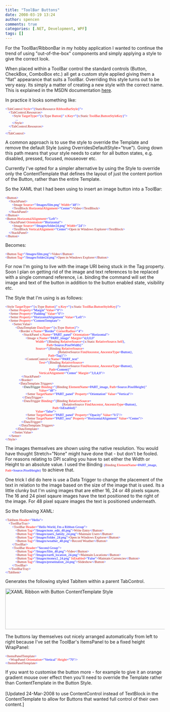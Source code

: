 ```yaml
---
title: "ToolBar Buttons"
date: 2008-03-19 13:24
author: spencen
comments: true
categories: [.NET, Development, WPF]
tags: []
---
```


<P>For the ToolBar/RibbonBar in my hobby application I wanted to continue the trend of using "out-of-the-box" components and simply applying a style to give the correct look.</P>
<P>When placed within a ToolBar control the standard controls (Button, CheckBox, ComboBox etc.) all get a custom style applied giving them a "flat" appearance that suits a ToolBar. Overriding this style turns out to be very easy. Its simply a matter of creating a new style with the correct name. This is explained in the MSDN documentation <A href="http://msdn2.microsoft.com/en-us/library/bb613577.aspx">here</A>.</P>
<P>In practice it looks something like:</P><PRE class=code><SPAN style="FONT-SIZE: 8pt; FONT-FAMILY: verdana"><SPAN style="COLOR: rgb(0,0,255)">&lt;</SPAN><SPAN style="COLOR: rgb(163,21,21)">TabControl</SPAN><SPAN style="COLOR: rgb(255,0,0)"> </SPAN><SPAN style="COLOR: rgb(255,0,0)">Style</SPAN><SPAN style="COLOR: rgb(0,0,255)">="{</SPAN><SPAN style="COLOR: rgb(163,21,21)">StaticResource</SPAN><SPAN style="COLOR: rgb(255,0,0)"> RibbonBarStyle</SPAN><SPAN style="COLOR: rgb(0,0,255)">}"&gt;<BR></SPAN><SPAN style="COLOR: rgb(0,0,255)">    &lt;</SPAN><SPAN style="COLOR: rgb(163,21,21)">TabControl.Resources</SPAN><SPAN style="COLOR: rgb(0,0,255)">&gt;<BR>        </SPAN><SPAN style="COLOR: rgb(0,0,255)">&lt;</SPAN><SPAN style="COLOR: rgb(163,21,21)">Style</SPAN><SPAN style="COLOR: rgb(255,0,0)"> TargetType</SPAN><SPAN style="COLOR: rgb(0,0,255)">="{</SPAN><SPAN style="COLOR: rgb(163,21,21)">x</SPAN><SPAN style="COLOR: rgb(0,0,255)">:</SPAN><SPAN style="COLOR: rgb(163,21,21)">Type</SPAN><SPAN style="COLOR: rgb(255,0,0)"> Button</SPAN><SPAN style="COLOR: rgb(0,0,255)">}"</SPAN><SPAN style="COLOR: rgb(255,0,0)"> x</SPAN><SPAN style="COLOR: rgb(0,0,255)">:</SPAN><SPAN style="COLOR: rgb(255,0,0)">Key</SPAN><SPAN style="COLOR: rgb(0,0,255)">="{</SPAN><SPAN style="COLOR: rgb(163,21,21)">x</SPAN><SPAN style="COLOR: rgb(0,0,255)">:</SPAN><SPAN style="COLOR: rgb(163,21,21)">Static</SPAN><SPAN style="COLOR: rgb(255,0,0)"> ToolBar</SPAN><SPAN style="COLOR: rgb(0,0,255)">.</SPAN><SPAN style="COLOR: rgb(255,0,0)">ButtonStyleKey</SPAN><SPAN style="COLOR: rgb(0,0,255)">}"&gt;<BR>            ... <BR>        </SPAN><SPAN style="COLOR: rgb(0,0,255)">&lt;/</SPAN><SPAN style="COLOR: rgb(163,21,21)">Style</SPAN><SPAN style="COLOR: rgb(0,0,255)">&gt;<BR>    </SPAN><SPAN style="COLOR: rgb(0,0,255)">&lt;/</SPAN><SPAN style="COLOR: rgb(163,21,21)">TabControl.Resources</SPAN><SPAN style="COLOR: rgb(0,0,255)">&gt;<BR>    ...<BR></SPAN><SPAN style="COLOR: rgb(0,0,255)">&lt;/</SPAN><SPAN style="COLOR: rgb(163,21,21)">TabControl</SPAN><SPAN style="COLOR: rgb(0,0,255)">&gt;</SPAN></SPAN></PRE>
<P>A common approach is to use the style to override the Template and remove the default Style (using OverridesDefaultStyle="true"). Going down this path means that your style needs to cater for all button states, e.g. disabled, pressed, focused, mouseover etc.</P>
<P>Currently I've opted for a simpler alternative by using the Style to override only the ContentTemplate that defines the layout of just the content portion of the Button, rather than the entire Template.</P>
<P>So the XAML that I had been using to insert an image button into a ToolBar:</P><PRE class=code><SPAN style="FONT-SIZE: 8pt; FONT-FAMILY: verdana"><SPAN style="COLOR: rgb(0,0,255)">&lt;</SPAN><SPAN style="COLOR: rgb(163,21,21)">Button</SPAN><SPAN style="COLOR: rgb(0,0,255)">&gt; <BR>&nbsp;&nbsp;&nbsp; </SPAN><SPAN style="COLOR: rgb(163,21,21)"></SPAN><SPAN style="COLOR: rgb(0,0,255)">&lt;</SPAN><SPAN style="COLOR: rgb(163,21,21)">StackPanel</SPAN><SPAN style="COLOR: rgb(0,0,255)">&gt; <BR>&nbsp;&nbsp;&nbsp;&nbsp;&nbsp;&nbsp;&nbsp; </SPAN><SPAN style="COLOR: rgb(0,0,255)">&lt;</SPAN><SPAN style="COLOR: rgb(163,21,21)">Image</SPAN><SPAN style="COLOR: rgb(255,0,0)"> Source</SPAN><SPAN style="COLOR: rgb(0,0,255)">="/Images/film.png"</SPAN><SPAN style="COLOR: rgb(255,0,0)"> Width</SPAN><SPAN style="COLOR: rgb(0,0,255)">="48"/&gt; <BR>&nbsp;&nbsp;&nbsp;&nbsp;&nbsp;&nbsp;&nbsp; </SPAN><SPAN style="COLOR: rgb(163,21,21)"></SPAN><SPAN style="COLOR: rgb(0,0,255)">&lt;</SPAN><SPAN style="COLOR: rgb(163,21,21)">TextBlock</SPAN><SPAN style="COLOR: rgb(255,0,0)"> HorizontalAlignment</SPAN><SPAN style="COLOR: rgb(0,0,255)">="Center"&gt;</SPAN><SPAN style="COLOR: rgb(163,21,21)">Video</SPAN><SPAN style="COLOR: rgb(0,0,255)">&lt;/</SPAN><SPAN style="COLOR: rgb(163,21,21)">TextBlock</SPAN><SPAN style="COLOR: rgb(0,0,255)">&gt; <BR>&nbsp;&nbsp;&nbsp; </SPAN><SPAN style="COLOR: rgb(163,21,21)"></SPAN><SPAN style="COLOR: rgb(0,0,255)">&lt;/</SPAN><SPAN style="COLOR: rgb(163,21,21)">StackPanel</SPAN><SPAN style="COLOR: rgb(0,0,255)">&gt; <BR></SPAN><SPAN style="COLOR: rgb(0,0,255)">&lt;/</SPAN><SPAN style="COLOR: rgb(163,21,21)">Button</SPAN><SPAN style="COLOR: rgb(0,0,255)">&gt;<BR></SPAN><SPAN style="COLOR: rgb(0,0,255)">&lt;</SPAN><SPAN style="COLOR: rgb(163,21,21)">Button</SPAN><SPAN style="COLOR: rgb(255,0,0)"> HorizontalAlignment</SPAN><SPAN style="COLOR: rgb(0,0,255)">="Left"</SPAN><SPAN style="COLOR: rgb(0,0,255)">&gt; <BR>&nbsp;&nbsp;&nbsp; </SPAN><SPAN style="COLOR: rgb(163,21,21)"></SPAN><SPAN style="COLOR: rgb(0,0,255)">&lt;</SPAN><SPAN style="COLOR: rgb(163,21,21)">StackPanel</SPAN><SPAN style="COLOR: rgb(255,0,0)"> Orientation</SPAN><SPAN style="COLOR: rgb(0,0,255)">="Horizontal"&gt; <BR>&nbsp;&nbsp;&nbsp;&nbsp;&nbsp;&nbsp;&nbsp; </SPAN><SPAN style="COLOR: rgb(163,21,21)"></SPAN><SPAN style="COLOR: rgb(0,0,255)">&lt;</SPAN><SPAN style="COLOR: rgb(163,21,21)">Image</SPAN><SPAN style="COLOR: rgb(255,0,0)"> Source</SPAN><SPAN style="COLOR: rgb(0,0,255)">="/Images/folder24.png"</SPAN><SPAN style="COLOR: rgb(255,0,0)"> Width</SPAN><SPAN style="COLOR: rgb(0,0,255)">="24"/&gt; <BR>&nbsp;&nbsp;&nbsp;&nbsp;&nbsp;&nbsp;&nbsp; </SPAN><SPAN style="COLOR: rgb(163,21,21)"></SPAN><SPAN style="COLOR: rgb(0,0,255)">&lt;</SPAN><SPAN style="COLOR: rgb(163,21,21)">TextBlock</SPAN><SPAN style="COLOR: rgb(255,0,0)"> VerticalAlignment</SPAN><SPAN style="COLOR: rgb(0,0,255)">="Center"&gt;</SPAN><SPAN style="COLOR: rgb(163,21,21)">Open in Windows Explorer</SPAN><SPAN style="COLOR: rgb(0,0,255)">&lt;/</SPAN><SPAN style="COLOR: rgb(163,21,21)">TextBlock</SPAN><SPAN style="COLOR: rgb(0,0,255)">&gt; <BR>&nbsp;&nbsp;&nbsp; </SPAN><SPAN style="COLOR: rgb(163,21,21)"></SPAN><SPAN style="COLOR: rgb(0,0,255)">&lt;/</SPAN><SPAN style="COLOR: rgb(163,21,21)">StackPanel</SPAN><SPAN style="COLOR: rgb(0,0,255)">&gt; <BR></SPAN><SPAN style="COLOR: rgb(0,0,255)">&lt;/</SPAN><SPAN style="COLOR: rgb(163,21,21)">Button</SPAN><SPAN style="COLOR: rgb(0,0,255)">&gt;</SPAN></SPAN></PRE>
<P>Becomes:</P><PRE class=code><SPAN style="FONT-SIZE: 8pt; FONT-FAMILY: verdana"><SPAN style="COLOR: rgb(0,0,255)">&lt;</SPAN><SPAN style="COLOR: rgb(163,21,21)">Button</SPAN><SPAN style="COLOR: rgb(255,0,0)"> </SPAN><SPAN style="COLOR: rgb(255,0,0)">Tag</SPAN><SPAN style="COLOR: rgb(0,0,255)">="/Images/film.png"&gt;</SPAN><SPAN style="COLOR: rgb(163,21,21)">Video</SPAN><SPAN style="COLOR: rgb(0,0,255)">&lt;/</SPAN><SPAN style="COLOR: rgb(163,21,21)">Button</SPAN><SPAN style="COLOR: rgb(0,0,255)">&gt;</SPAN><SPAN style="COLOR: rgb(0,0,255)"><BR>&lt;</SPAN><SPAN style="COLOR: rgb(163,21,21)">Button</SPAN><SPAN style="COLOR: rgb(255,0,0)"> Tag</SPAN><SPAN style="COLOR: rgb(0,0,255)">="/Images/folder24.png"&gt;</SPAN><SPAN style="COLOR: rgb(163,21,21)">Open in Windows Explorer</SPAN><SPAN style="COLOR: rgb(0,0,255)">&lt;/</SPAN><SPAN style="COLOR: rgb(163,21,21)">Button</SPAN><SPAN style="COLOR: rgb(0,0,255)">&gt; </SPAN></SPAN></PRE>
<P>For now I'm going to live with the image URI being stuck in the Tag property. Soon I plan on getting rid of the image and text references to be replaced with a single command reference, i.e. binding the command will set the image and text of the button in addition to the button enabled state, visibility etc.</P>
<P>The Style that I'm using is as follows:</P><PRE class=code><SPAN style="FONT-SIZE: 8pt; FONT-FAMILY: verdana"><SPAN style="COLOR: rgb(0,0,255)">&lt;</SPAN><SPAN style="COLOR: rgb(163,21,21)">Style</SPAN><SPAN style="COLOR: rgb(255,0,0)"> TargetType</SPAN><SPAN style="COLOR: rgb(0,0,255)">="{</SPAN><SPAN style="COLOR: rgb(163,21,21)">x</SPAN><SPAN style="COLOR: rgb(0,0,255)">:</SPAN><SPAN style="COLOR: rgb(163,21,21)">Type</SPAN><SPAN style="COLOR: rgb(255,0,0)"> Button</SPAN><SPAN style="COLOR: rgb(0,0,255)">}"</SPAN><SPAN style="COLOR: rgb(255,0,0)"> x</SPAN><SPAN style="COLOR: rgb(0,0,255)">:</SPAN><SPAN style="COLOR: rgb(255,0,0)">Key</SPAN><SPAN style="COLOR: rgb(0,0,255)">="{</SPAN><SPAN style="COLOR: rgb(163,21,21)">x</SPAN><SPAN style="COLOR: rgb(0,0,255)">:</SPAN><SPAN style="COLOR: rgb(163,21,21)">Static</SPAN><SPAN style="COLOR: rgb(255,0,0)"> ToolBar</SPAN><SPAN style="COLOR: rgb(0,0,255)">.</SPAN><SPAN style="COLOR: rgb(255,0,0)">ButtonStyleKey</SPAN><SPAN style="COLOR: rgb(0,0,255)">}"&gt; <BR>    </SPAN><SPAN style="COLOR: rgb(163,21,21)"></SPAN><SPAN style="COLOR: rgb(0,0,255)">&lt;</SPAN><SPAN style="COLOR: rgb(163,21,21)">Setter</SPAN><SPAN style="COLOR: rgb(255,0,0)"> Property</SPAN><SPAN style="COLOR: rgb(0,0,255)">="Margin"</SPAN><SPAN style="COLOR: rgb(255,0,0)"> Value</SPAN><SPAN style="COLOR: rgb(0,0,255)">="0"/&gt; <BR>    </SPAN><SPAN style="COLOR: rgb(163,21,21)"></SPAN><SPAN style="COLOR: rgb(0,0,255)">&lt;</SPAN><SPAN style="COLOR: rgb(163,21,21)">Setter</SPAN><SPAN style="COLOR: rgb(255,0,0)"> Property</SPAN><SPAN style="COLOR: rgb(0,0,255)">="Padding"</SPAN><SPAN style="COLOR: rgb(255,0,0)"> Value</SPAN><SPAN style="COLOR: rgb(0,0,255)">="0"/&gt; <BR>    </SPAN><SPAN style="COLOR: rgb(163,21,21)"></SPAN><SPAN style="COLOR: rgb(0,0,255)">&lt;</SPAN><SPAN style="COLOR: rgb(163,21,21)">Setter</SPAN><SPAN style="COLOR: rgb(255,0,0)"> Property</SPAN><SPAN style="COLOR: rgb(0,0,255)">="HorizontalAlignment"</SPAN><SPAN style="COLOR: rgb(255,0,0)"> Value</SPAN><SPAN style="COLOR: rgb(0,0,255)">="Left"/&gt; <BR>    </SPAN><SPAN style="COLOR: rgb(163,21,21)"></SPAN><SPAN style="COLOR: rgb(0,0,255)">&lt;</SPAN><SPAN style="COLOR: rgb(163,21,21)">Setter</SPAN><SPAN style="COLOR: rgb(255,0,0)"> Property</SPAN><SPAN style="COLOR: rgb(0,0,255)">="ContentTemplate"&gt; <BR>        </SPAN><SPAN style="COLOR: rgb(163,21,21)"></SPAN><SPAN style="COLOR: rgb(0,0,255)">&lt;</SPAN><SPAN style="COLOR: rgb(163,21,21)">Setter.Value</SPAN><SPAN style="COLOR: rgb(0,0,255)">&gt; <BR>            </SPAN><SPAN style="COLOR: rgb(163,21,21)"></SPAN><SPAN style="COLOR: rgb(0,0,255)">&lt;</SPAN><SPAN style="COLOR: rgb(163,21,21)">DataTemplate</SPAN><SPAN style="COLOR: rgb(255,0,0)"> DataType</SPAN><SPAN style="COLOR: rgb(0,0,255)">="{</SPAN><SPAN style="COLOR: rgb(163,21,21)">x</SPAN><SPAN style="COLOR: rgb(0,0,255)">:</SPAN><SPAN style="COLOR: rgb(163,21,21)">Type</SPAN><SPAN style="COLOR: rgb(255,0,0)"> Button</SPAN><SPAN style="COLOR: rgb(0,0,255)">}"&gt; <BR>                </SPAN><SPAN style="COLOR: rgb(163,21,21)"></SPAN><SPAN style="COLOR: rgb(0,0,255)">&lt;</SPAN><SPAN style="COLOR: rgb(163,21,21)">Border</SPAN><SPAN style="COLOR: rgb(255,0,0)"> x</SPAN><SPAN style="COLOR: rgb(0,0,255)">:</SPAN><SPAN style="COLOR: rgb(255,0,0)">Name</SPAN><SPAN style="COLOR: rgb(0,0,255)">="Border"</SPAN><SPAN style="COLOR: rgb(255,0,0)"> CornerRadius</SPAN><SPAN style="COLOR: rgb(0,0,255)">="4"&gt; <BR>                    </SPAN><SPAN style="COLOR: rgb(163,21,21)"></SPAN><SPAN style="COLOR: rgb(0,0,255)">&lt;</SPAN><SPAN style="COLOR: rgb(163,21,21)">StackPanel</SPAN><SPAN style="COLOR: rgb(255,0,0)"> x</SPAN><SPAN style="COLOR: rgb(0,0,255)">:</SPAN><SPAN style="COLOR: rgb(255,0,0)">Name</SPAN><SPAN style="COLOR: rgb(0,0,255)">="PART_panel"</SPAN><SPAN style="COLOR: rgb(255,0,0)"> Orientation</SPAN><SPAN style="COLOR: rgb(0,0,255)">="Horizontal"&gt; <BR>                        </SPAN><SPAN style="COLOR: rgb(163,21,21)"></SPAN><SPAN style="COLOR: rgb(0,0,255)">&lt;</SPAN><SPAN style="COLOR: rgb(163,21,21)">Image</SPAN><SPAN style="COLOR: rgb(255,0,0)"> x</SPAN><SPAN style="COLOR: rgb(0,0,255)">:</SPAN><SPAN style="COLOR: rgb(255,0,0)">Name</SPAN><SPAN style="COLOR: rgb(0,0,255)">="PART_image" <SPAN style="COLOR: rgb(255,0,0)">Margin</SPAN><SPAN style="COLOR: rgb(0,0,255)">="4,0,0,0"</SPAN><SPAN style="COLOR: rgb(255,0,0)"> </SPAN><BR></SPAN><SPAN style="COLOR: rgb(255,0,0)">                                    Width</SPAN><SPAN style="COLOR: rgb(0,0,255)">="{</SPAN><SPAN style="COLOR: rgb(163,21,21)">Binding</SPAN><SPAN style="COLOR: rgb(255,0,0)"> RelativeSource</SPAN><SPAN style="COLOR: rgb(0,0,255)">={</SPAN><SPAN style="COLOR: rgb(163,21,21)">x</SPAN><SPAN style="COLOR: rgb(0,0,255)">:</SPAN><SPAN style="COLOR: rgb(163,21,21)">Static</SPAN><SPAN style="COLOR: rgb(255,0,0)"> RelativeSource</SPAN><SPAN style="COLOR: rgb(0,0,255)">.</SPAN><SPAN style="COLOR: rgb(255,0,0)">Self</SPAN><SPAN style="COLOR: rgb(0,0,255)">},</SPAN><SPAN style="COLOR: rgb(255,0,0)"> <BR>                                                 Path</SPAN><SPAN style="COLOR: rgb(0,0,255)">=Source.PixelWidth}"</SPAN><SPAN style="COLOR: rgb(255,0,0)"> </SPAN><SPAN style="COLOR: rgb(255,0,0)"><BR>                                    Source</SPAN><SPAN style="COLOR: rgb(0,0,255)">="{</SPAN><SPAN style="COLOR: rgb(163,21,21)">Binding</SPAN><SPAN style="COLOR: rgb(255,0,0)"> RelativeSource</SPAN><SPAN style="COLOR: rgb(0,0,255)">=<BR>                                                              {</SPAN><SPAN style="COLOR: rgb(163,21,21)">RelativeSource</SPAN><SPAN style="COLOR: rgb(255,0,0)"> FindAncestor</SPAN><SPAN style="COLOR: rgb(0,0,255)">,</SPAN><SPAN style="COLOR: rgb(255,0,0)"> AncestorType</SPAN><SPAN style="COLOR: rgb(0,0,255)">=Button},</SPAN><SPAN style="COLOR: rgb(255,0,0)"> <BR>                                                   Path</SPAN><SPAN style="COLOR: rgb(0,0,255)">=Tag}"/&gt; <BR>                       </SPAN><SPAN style="COLOR: rgb(163,21,21)"></SPAN><SPAN style="COLOR: rgb(0,0,255)">&lt;</SPAN><SPAN style="COLOR: rgb(163,21,21)">ContentControl <SPAN style="COLOR: rgb(255,0,0)">x</SPAN><SPAN style="COLOR: rgb(0,0,255)">:</SPAN><SPAN style="COLOR: rgb(255,0,0)">Name</SPAN><SPAN style="COLOR: rgb(0,0,255)">="PART_text"</SPAN></SPAN><SPAN style="COLOR: rgb(255,0,0)"> <BR>                                        Text</SPAN><SPAN style="COLOR: rgb(0,0,255)">="{</SPAN><SPAN style="COLOR: rgb(163,21,21)">Binding</SPAN><SPAN style="COLOR: rgb(255,0,0)"> RelativeSource</SPAN><SPAN style="COLOR: rgb(0,0,255)">=<BR>                                                              {</SPAN><SPAN style="COLOR: rgb(163,21,21)">RelativeSource</SPAN><SPAN style="COLOR: rgb(255,0,0)"> FindAncestor</SPAN><SPAN style="COLOR: rgb(0,0,255)">,</SPAN><SPAN style="COLOR: rgb(255,0,0)"> AncestorType</SPAN><SPAN style="COLOR: rgb(0,0,255)">=Button},</SPAN><SPAN style="COLOR: rgb(255,0,0)"> <BR>                                                    Path</SPAN><SPAN style="COLOR: rgb(0,0,255)">=Content}"</SPAN><SPAN style="COLOR: rgb(255,0,0)"> <BR>                                        VerticalAlignment</SPAN><SPAN style="COLOR: rgb(0,0,255)">="Center"</SPAN><SPAN style="COLOR: rgb(255,0,0)"> Margin</SPAN><SPAN style="COLOR: rgb(0,0,255)">="3,0,4,0"/&gt; <BR></SPAN></SPAN><SPAN style="FONT-SIZE: 8pt; FONT-FAMILY: verdana"><SPAN style="COLOR: rgb(0,0,255)">                   </SPAN><SPAN style="COLOR: rgb(163,21,21)"></SPAN><SPAN style="COLOR: rgb(0,0,255)">&lt;/</SPAN><SPAN style="COLOR: rgb(163,21,21)">StackPanel</SPAN><SPAN style="COLOR: rgb(0,0,255)">&gt; <BR>                </SPAN><SPAN style="COLOR: rgb(163,21,21)"></SPAN><SPAN style="COLOR: rgb(0,0,255)">&lt;/</SPAN><SPAN style="COLOR: rgb(163,21,21)">Border</SPAN><SPAN style="COLOR: rgb(0,0,255)">&gt; <BR>                </SPAN><SPAN style="COLOR: rgb(163,21,21)"></SPAN><SPAN style="COLOR: rgb(0,0,255)">&lt;</SPAN><SPAN style="COLOR: rgb(163,21,21)">DataTemplate.Triggers</SPAN><SPAN style="COLOR: rgb(0,0,255)">&gt; <BR>                    </SPAN><SPAN style="COLOR: rgb(163,21,21)"></SPAN><SPAN style="COLOR: rgb(0,0,255)">&lt;</SPAN><SPAN sty
le="COLOR: rgb(163,21,21)">DataTrigger</SPAN><SPAN style="COLOR: rgb(255,0,0)"> Binding</SPAN><SPAN style="COLOR: rgb(0,0,255)">="{</SPAN><SPAN style="COLOR: rgb(163,21,21)">Binding</SPAN><SPAN style="COLOR: rgb(255,0,0)"> ElementName</SPAN><SPAN style="COLOR: rgb(0,0,255)">=PART_image,</SPAN><SPAN style="COLOR: rgb(255,0,0)"> Path</SPAN><SPAN style="COLOR: rgb(0,0,255)">=Source.PixelHeight}"</SPAN><SPAN style="COLOR: rgb(255,0,0)"> <BR>                                        Value</SPAN><SPAN style="COLOR: rgb(0,0,255)">="48"&gt; <BR>                        </SPAN><SPAN style="COLOR: rgb(163,21,21)"></SPAN><SPAN style="COLOR: rgb(0,0,255)">&lt;</SPAN><SPAN style="COLOR: rgb(163,21,21)">Setter</SPAN><SPAN style="COLOR: rgb(255,0,0)"> TargetName</SPAN><SPAN style="COLOR: rgb(0,0,255)">="PART_panel"</SPAN><SPAN style="COLOR: rgb(255,0,0)"> Property</SPAN><SPAN style="COLOR: rgb(0,0,255)">="Orientation"</SPAN><SPAN style="COLOR: rgb(255,0,0)"> Value</SPAN><SPAN style="COLOR: rgb(0,0,255)">="Vertical"/&gt; <BR>                    </SPAN><SPAN style="COLOR: rgb(0,0,255)">&lt;/</SPAN><SPAN style="COLOR: rgb(163,21,21)">DataTrigger</SPAN><SPAN style="COLOR: rgb(0,0,255)">&gt; <BR>                    </SPAN><SPAN style="COLOR: rgb(163,21,21)"></SPAN><SPAN style="COLOR: rgb(0,0,255)">&lt;</SPAN><SPAN style="COLOR: rgb(163,21,21)">DataTrigger</SPAN><SPAN style="COLOR: rgb(255,0,0)"> Binding</SPAN><SPAN style="COLOR: rgb(0,0,255)">="{</SPAN><SPAN style="COLOR: rgb(163,21,21)">Binding</SPAN><SPAN style="COLOR: rgb(255,0,0)"> RelativeSource</SPAN><SPAN style="COLOR: rgb(0,0,255)">=<BR>                                                                   {</SPAN><SPAN style="COLOR: rgb(163,21,21)">RelativeSource</SPAN><SPAN style="COLOR: rgb(255,0,0)"> FindAncestor</SPAN><SPAN style="COLOR: rgb(0,0,255)">,</SPAN><SPAN style="COLOR: rgb(255,0,0)"> AncestorType</SPAN><SPAN style="COLOR: rgb(0,0,255)">=Button},</SPAN><SPAN style="COLOR: rgb(255,0,0)"> <BR>                                                        Path</SPAN><SPAN style="COLOR: rgb(0,0,255)">=IsEnabled}"</SPAN><SPAN style="COLOR: rgb(255,0,0)"> <BR>                                    Value</SPAN><SPAN style="COLOR: rgb(0,0,255)">="false"&gt; <BR>                        </SPAN><SPAN style="COLOR: rgb(163,21,21)"></SPAN><SPAN style="COLOR: rgb(0,0,255)">&lt;</SPAN><SPAN style="COLOR: rgb(163,21,21)">Setter</SPAN><SPAN style="COLOR: rgb(255,0,0)"> TargetName</SPAN><SPAN style="COLOR: rgb(0,0,255)">="PART_panel"</SPAN><SPAN style="COLOR: rgb(255,0,0)"> Property</SPAN><SPAN style="COLOR: rgb(0,0,255)">="Opacity"</SPAN><SPAN style="COLOR: rgb(255,0,0)"> Value</SPAN><SPAN style="COLOR: rgb(0,0,255)">="0.5"/&gt;<BR></SPAN><SPAN style="COLOR: rgb(0,0,255)">                        &lt;</SPAN><SPAN style="COLOR: rgb(163,21,21)">Setter</SPAN><SPAN style="COLOR: rgb(255,0,0)"> TargetName</SPAN><SPAN style="COLOR: rgb(0,0,255)">="PART_text"</SPAN><SPAN style="COLOR: rgb(255,0,0)"> Property</SPAN><SPAN style="COLOR: rgb(0,0,255)">="HorizontalAlignment"</SPAN><SPAN style="COLOR: rgb(255,0,0)"> Value</SPAN><SPAN style="COLOR: rgb(0,0,255)">="Center"/&gt;<BR></SPAN><SPAN style="COLOR: rgb(0,0,255)">                   &lt;/</SPAN><SPAN style="COLOR: rgb(163,21,21)">DataTrigger</SPAN><SPAN style="COLOR: rgb(0,0,255)">&gt; <BR>                </SPAN><SPAN style="COLOR: rgb(163,21,21)"></SPAN><SPAN style="COLOR: rgb(0,0,255)">&lt;/</SPAN><SPAN style="COLOR: rgb(163,21,21)">DataTemplate.Triggers</SPAN><SPAN style="COLOR: rgb(0,0,255)">&gt; <BR>            </SPAN><SPAN style="COLOR: rgb(163,21,21)"></SPAN><SPAN style="COLOR: rgb(0,0,255)">&lt;/</SPAN><SPAN style="COLOR: rgb(163,21,21)">DataTemplate</SPAN><SPAN style="COLOR: rgb(0,0,255)">&gt; <BR>        </SPAN><SPAN style="COLOR: rgb(163,21,21)"></SPAN><SPAN style="COLOR: rgb(0,0,255)">&lt;/</SPAN><SPAN style="COLOR: rgb(163,21,21)">Setter.Value</SPAN><SPAN style="COLOR: rgb(0,0,255)">&gt; <BR>    </SPAN><SPAN style="COLOR: rgb(163,21,21)"></SPAN><SPAN style="COLOR: rgb(0,0,255)">&lt;/</SPAN><SPAN style="COLOR: rgb(163,21,21)">Setter</SPAN><SPAN style="COLOR: rgb(0,0,255)">&gt; <BR></SPAN><SPAN style="COLOR: rgb(0,0,255)">&lt;/</SPAN><SPAN style="COLOR: rgb(163,21,21)">Style</SPAN><SPAN style="COLOR: rgb(0,0,255)">&gt;</SPAN></SPAN></PRE>
<P>The images themselves are shown using the native resolution. You would have thought Stretch="None" might have done that - but don't be fooled. For reasons relating to DPI scaling you have to set either the Width or Height to an absolute value. I used the Binding <SPAN style="FONT-SIZE: 8pt; FONT-FAMILY: verdana"><SPAN style="COLOR: rgb(0,0,255)">{</SPAN><SPAN style="COLOR: rgb(163,21,21)">Binding</SPAN><SPAN style="COLOR: rgb(255,0,0)"> ElementName</SPAN><SPAN style="COLOR: rgb(0,0,255)">=PART_image,</SPAN><SPAN style="COLOR: rgb(255,0,0)"> Path</SPAN><SPAN style="COLOR: rgb(0,0,255)">=Source.PixelHeight}</SPAN></SPAN> to achieve that.</P>
<P>One trick I did do here is use a Data Trigger to change the placement of the text in relation to the image based on the size of the image that is used. Its a little clunky but I'm using images that are either 16, 24 or 48 pixels sqaure. The 16 and 24 pixel sqaure images have the text positioned to the right of the image. For 48 pixel square images the text is positioned underneath.</P>
<P>So the following XAML:</P><PRE class=code><SPAN style="FONT-SIZE: 8pt; FONT-FAMILY: verdana"><SPAN style="COLOR: rgb(0,0,255)">&lt;</SPAN><SPAN style="COLOR: rgb(163,21,21)">TabItem</SPAN><SPAN style="COLOR: rgb(255,0,0)"> Header</SPAN><SPAN style="COLOR: rgb(0,0,255)">="Hello"&gt; <BR>    </SPAN><SPAN style="COLOR: rgb(163,21,21)"></SPAN><SPAN style="COLOR: rgb(0,0,255)">&lt;</SPAN><SPAN style="COLOR: rgb(163,21,21)">ToolBarTray</SPAN><SPAN style="COLOR: rgb(0,0,255)">&gt; <BR>        </SPAN><SPAN style="COLOR: rgb(163,21,21)"></SPAN><SPAN style="COLOR: rgb(0,0,255)">&lt;</SPAN><SPAN style="COLOR: rgb(163,21,21)">ToolBar</SPAN><SPAN style="COLOR: rgb(255,0,0)"> Header</SPAN><SPAN style="COLOR: rgb(0,0,255)">="Hello World, I'm a Ribbon Group"&gt; <BR>            </SPAN><SPAN style="COLOR: rgb(163,21,21)"></SPAN><SPAN style="COLOR: rgb(0,0,255)">&lt;</SPAN><SPAN style="COLOR: rgb(163,21,21)">Button</SPAN><SPAN style="COLOR: rgb(255,0,0)"> </SPAN><SPAN style="COLOR: rgb(255,0,0)">Tag</SPAN><SPAN style="COLOR: rgb(0,0,255)">="/Images/note_edit_48.png"&gt;</SPAN><SPAN style="COLOR: rgb(163,21,21)">Write Entry</SPAN><SPAN style="COLOR: rgb(0,0,255)">&lt;/</SPAN><SPAN style="COLOR: rgb(163,21,21)">Button</SPAN><SPAN style="COLOR: rgb(0,0,255)">&gt; <BR>            </SPAN><SPAN style="COLOR: rgb(163,21,21)"></SPAN><SPAN style="COLOR: rgb(0,0,255)">&lt;</SPAN><SPAN style="COLOR: rgb(163,21,21)">Button</SPAN><SPAN style="COLOR: rgb(255,0,0)"> </SPAN><SPAN style="COLOR: rgb(255,0,0)">Tag</SPAN><SPAN style="COLOR: rgb(0,0,255)">="/Images/users_family_24.png"&gt;</SPAN><SPAN style="COLOR: rgb(163,21,21)">Maintain Users</SPAN><SPAN style="COLOR: rgb(0,0,255)">&lt;/</SPAN><SPAN style="COLOR: rgb(163,21,21)">Button</SPAN><SPAN style="COLOR: rgb(0,0,255)">&gt; <BR>            </SPAN><SPAN style="COLOR: rgb(163,21,21)"></SPAN><SPAN style="COLOR: rgb(0,0,255)">&lt;</SPAN><SPAN style="COLOR: rgb(163,21,21)">Button</SPAN><SPAN style="COLOR: rgb(255,0,0)"> </SPAN><SPAN style="COLOR: rgb(255,0,0)">Tag</SPAN><SPAN style="COLOR: rgb(0,0,255)">="/Images/folder_24.png"&gt;</SPAN><SPAN style="COLOR: rgb(163,21,21)">Open in Windows Explorer</SPAN><SPAN style="COLOR: rgb(0,0,255)">&lt;/</SPAN><SPAN style="COLOR: rgb(163,21,21)">Button</SPAN><SPAN style="COLOR: rgb(0,0,255)">&gt; <BR>            </SPAN><SPAN style="COLOR: rgb(163,21,21)"></SPAN><SPAN style="COLOR: rgb(0,0,255)">&lt;</SPAN><SPAN style="COLOR: rgb(163,21,21)">Button</SPAN><SPAN style="COLOR: rgb(255,0,0)"> </SPAN><SPAN style="COLOR: rgb(255,0,0)">Tag</SPAN><SPAN style="COLOR: rgb(0,0,255)">="/Images/weather_48.png"&gt;</SPAN><SPAN style="COLOR: rgb(163,21,21)">Record Weather</SPAN><SPAN style="COLOR: rgb(0,0,255)">&lt;/</SPAN><SPAN style="COLOR: rgb(163,21,21)">Button</SPAN><SPAN style="COLOR: rgb(0,0,255)">&gt; <BR>        </SPAN><SPAN style="COLOR: rgb(163,21,21)"></SPAN><SPAN style="COLOR: rgb(0,0,255)">&lt;/</SPAN><SPAN style="COLOR: rgb(163,21,21)">ToolBar</SPAN><SPAN style="COLOR: rgb(0,0,255)">&gt; <BR>        </SPAN><SPAN style="COLOR: rgb(163,21,21)"></SPAN><SPAN style="COLOR: rgb(0,0,255)">&lt;</SPAN><SPAN style="COLOR: rgb(163,21,21)">ToolBar</SPAN><SPAN style="COLOR: rgb(255,0,0)"> Header</SPAN><SPAN style="COLOR: rgb(0,0,255)">="Second Group"&gt; <BR>            </SPAN><SPAN style="COLOR: rgb(163,21,21)"></SPAN><SPAN style="COLOR: rgb(0,0,255)">&lt;</SPAN><SPAN style="COLOR: rgb(163,21,21)">Button</SPAN><SPAN style="COLOR: rgb(255,0,0)"> </SPAN><SPAN style="COLOR: rgb(255,0,0)">Tag</SPAN><SPAN style="COLOR: rgb(0,0,255)">="/Images/film_48.png"&gt;</SPAN><SPAN style="COLOR: rgb(163,21,21)">Video</SPAN><SPAN style="COLOR: rgb(0,0,255)">&lt;/</SPAN><SPAN style="COLOR: rgb(163,21,21)">Button</SPAN><SPAN style="COLOR: rgb(0,0,255)">&gt; <BR>            </SPAN><SPAN style="COLOR: rgb(163,21,21)"></SPAN><SPAN style="COLOR: rgb(0,0,255)">&lt;</SPAN><SPAN style="COLOR: rgb(163,21,21)">Button</SPAN><SPAN style="COLOR: rgb(255,0,0)"> </SPAN><SPAN style="COLOR: rgb(255,0,0)">Tag</SPAN><SPAN style="COLOR: rgb(0,0,255)">="/Images/earth_location_24.png"&gt;</SPAN><SPAN style="COLOR: rgb(163,21,21)">Maintain Locations</SPAN><SPAN style="COLOR: rgb(0,0,255)">&lt;/</SPAN><SPAN style="COLOR: rgb(163,21,21)">Button</SPAN><SPAN style="COLOR: rgb(0,0,255)">&gt; <BR>            </SPAN><SPAN style="COLOR: rgb(163,21,21)"></SPAN><SPAN style="COLOR: rgb(0,0,255)">&lt;</SPAN><SPAN style="COLOR: rgb(163,21,21)">Button</SPAN><SPAN style="COLOR: rgb(255,0,0)"> </SPAN><SPAN style="COLOR: rgb(255,0,0)">Tag</SPAN><SPAN style="COLOR: rgb(0,0,255)">="/Images/money2_24.png"</SPAN><SPAN style="COLOR: rgb(255,0,0)"> IsEnabled</SPAN><SPAN style="COLOR: rgb(0,0,255)">="False"&gt;</SPAN><SPAN style="COLOR: rgb(163,21,21)">Maintain Currencies</SPAN><SPAN style="COLOR: rgb(0,0,255)">&lt;/</SPAN><SPAN style="COLOR: rgb(163,21,21)">Button</SPAN><SPAN style="COLOR: rgb(0,0,255)">&gt; <BR>            </SPAN><SPAN style="COLOR: rgb(163,21,21)"></SPAN><SPAN style="COLOR: rgb(0,0,255)">&lt;</SPAN><SPAN style="COLOR: rgb(163,21,21)">Button</SPAN><SPAN style="COLOR: rgb(255,0,0)"> </SPAN><SPAN style="COLOR: rgb(255,0,0)">Tag</SPAN><SPAN style="COLOR: rgb(0,0,255)">="/Images/presentation_24.png"&gt;</SPAN><SPAN style="COLOR: rgb(163,21,21)">Slideshow</SPAN><SPAN style="COLOR: rgb(0,0,255)">&lt;/</SPAN><SPAN style="COLOR: rgb(163,21,21)">Button</SPAN><SPAN style="COLOR: rgb(0,0,255)">&gt; <BR>        </SPAN><SPAN style="COLOR: rgb(163,21,21)"></SPAN><SPAN style="COLOR: rgb(0,0,255)">&lt;/</SPAN><SPAN style="COLOR: rgb(163,21,21)">ToolBar</SPAN><SPAN style="COLOR: rgb(0,0,255)">&gt; <BR>    </SPAN><SPAN style="COLOR: rgb(163,21,21)"></SPAN><SPAN style="COLOR: rgb(0,0,255)">&lt;/</SPAN><SPAN style="COLOR: rgb(163,21,21)">ToolBarTray</SPAN><SPAN style="COLOR: rgb(0,0,255)">&gt; <BR>&lt;/</SPAN><SPAN style="COLOR: rgb(163,21,21)">TabItem</SPAN><SPAN style="COLOR: rgb(0,0,255)">&gt;</SPAN></SPAN></PRE>
<P>Generates the following styled TabItem within a parent TabControl.</P>
<P><IMG style="BORDER-TOP-WIDTH: 0px; BORDER-LEFT-WIDTH: 0px; BORDER-BOTTOM-WIDTH: 0px; BORDER-RIGHT-WIDTH: 0px" height=129 alt="XAML Ribbon with Button ContentTemplate Style" src="/images/XAML%20Ribbon%20with%20Button%20ContentTemplate%20Style_1.png" width=638 border=0> </P>
<P>The buttons lay themselves out nicely arranged automatically from left to right because I've set the ToolBar's ItemsPanel to be a fixed height WrapPanel:</P><PRE class=code><SPAN style="FONT-SIZE: 8pt; FONT-FAMILY: verdana"><SPAN style="COLOR: rgb(0,0,255)">&lt;</SPAN><SPAN style="COLOR: rgb(163,21,21)">ItemsPanelTemplate</SPAN><SPAN style="COLOR: rgb(0,0,255)">&gt; <BR>    </SPAN><SPAN style="COLOR: rgb(163,21,21)"></SPAN><SPAN style="COLOR: rgb(0,0,255)">&lt;</SPAN><SPAN style="COLOR: rgb(163,21,21)">WrapPanel</SPAN><SPAN style="COLOR: rgb(255,0,0)"> Orientation</SPAN><SPAN style="COLOR: rgb(0,0,255)">="Vertical"</SPAN><SPAN style="COLOR: rgb(255,0,0)"> Height</SPAN><SPAN style="COLOR: rgb(0,0,255)">="70"/&gt; <BR></SPAN><SPAN style="COLOR: rgb(0,0,255)">&lt;/</SPAN><SPAN style="COLOR: rgb(163,21,21)">ItemsPanelTemplate</SPAN><SPAN style="COLOR: rgb(0,0,255)">&gt;</SPAN></SPAN></PRE>
<P>If you want to customise the button more - for example to give it an orange gradient mouse over effect then you'll need to override the Template rather than ContentTemplate in the Button Style.<BR><BR>[Updated 24-Mar-2008 to use ContentControl instead of TextBlock in the ContentTemplate to allow for Buttons that wanted full control of their own content.]</P>

